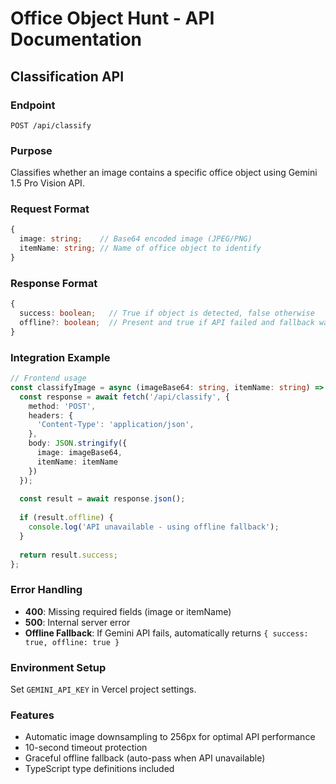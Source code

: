 # Office Object Hunt - API Documentation

## Classification API

### Endpoint
`POST /api/classify`

### Purpose
Classifies whether an image contains a specific office object using Gemini 1.5 Pro Vision API.

### Request Format
```typescript
{
  image: string;    // Base64 encoded image (JPEG/PNG)
  itemName: string; // Name of office object to identify
}
```

### Response Format
```typescript
{
  success: boolean;   // True if object is detected, false otherwise
  offline?: boolean;  // Present and true if API failed and fallback was used
}
```

### Integration Example
```typescript
// Frontend usage
const classifyImage = async (imageBase64: string, itemName: string) => {
  const response = await fetch('/api/classify', {
    method: 'POST',
    headers: {
      'Content-Type': 'application/json',
    },
    body: JSON.stringify({
      image: imageBase64,
      itemName: itemName
    })
  });
  
  const result = await response.json();
  
  if (result.offline) {
    console.log('API unavailable - using offline fallback');
  }
  
  return result.success;
};
```

### Error Handling
- **400**: Missing required fields (image or itemName)
- **500**: Internal server error
- **Offline Fallback**: If Gemini API fails, automatically returns `{ success: true, offline: true }`

### Environment Setup
Set `GEMINI_API_KEY` in Vercel project settings.

### Features
- Automatic image downsampling to 256px for optimal API performance
- 10-second timeout protection
- Graceful offline fallback (auto-pass when API unavailable)
- TypeScript type definitions included
